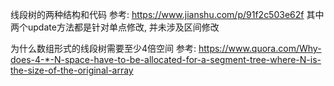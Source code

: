 线段树的两种结构和代码
参考: https://www.jianshu.com/p/91f2c503e62f
其中两个update方法都是针对单点修改, 并未涉及区间修改

为什么数组形式的线段树需要至少4倍空间
参考: https://www.quora.com/Why-does-4-*-N-space-have-to-be-allocated-for-a-segment-tree-where-N-is-the-size-of-the-original-array

